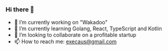 ### Hi there 👋

- 🔭 I’m currently working on "Wakadoo"
- 🌱 I’m currently learning Golang, React, TypeScript and Kotlin
- 👯 I’m looking to collaborate on a profitable startup
- 📫 How to reach me: execaus@gmail.com
<!--
- 😄 Pronouns: ...
- ⚡ Fun fact: 
-->
